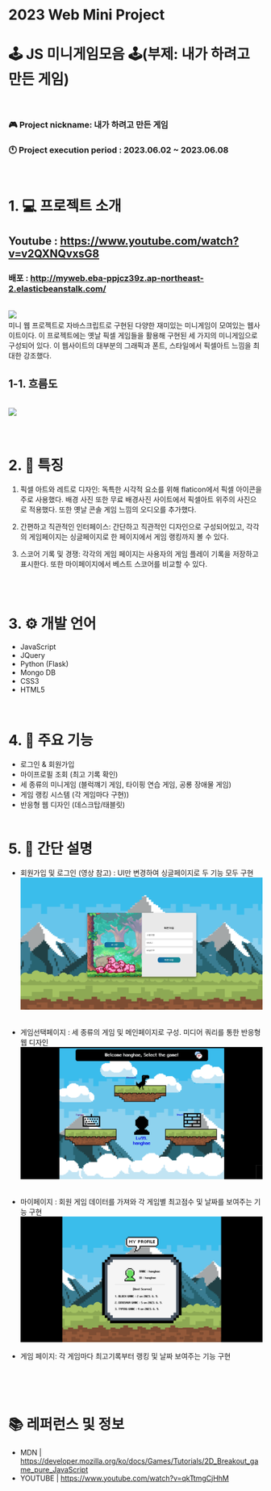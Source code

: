 # 2023 Web Mini Project

# 🕹️ JS 미니게임모음 🕹️(부제: 내가 하려고 만든 게임)

<br />

### 🎮 Project nickname: 내가 하려고 만든 게임

### 🕚 Project execution period : 2023.06.02 ~ 2023.06.08

<br />

# 1. 💻 프로젝트 소개

## Youtube : https://www.youtube.com/watch?v=v2QXNQvxsG8

### 배포 : http://myweb.eba-ppjcz39z.ap-northeast-2.elasticbeanstalk.com/

<br />
<img src="demo.gif"/>
<br />
미니 웹 프로젝트로 자바스크립트로 구현된 다양한 재미있는 미니게임이 모여있는 웹사이트이다. 이 프로젝트에는 옛날 픽셀 게임들을 활용해 구현된 세 가지의 미니게임으로 구성되어 있다. 이 웹사이트의 대부분의 그래픽과 폰트, 스타일에서 픽셀아트 느낌을 최대한 강조했다.

<br />

## 1-1. 흐름도

<br />

<img src="https://img1.daumcdn.net/thumb/R1280x0/?scode=mtistory2&fname=https%3A%2F%2Fblog.kakaocdn.net%2Fdn%2FbQsMbL%2FbtsiOIVIoDb%2FzPCMLav0Iyypz3Kkv0kStK%2Fimg.png">
<br />
<br />
<br />

# 2. 👾 특징

1. 픽셀 아트와 레트로 디자인: 독특한 시각적 요소를 위해 flaticon에서 픽셀 아이콘을 주로 사용했다. 배경 사진 또한 무료 배경사진 사이트에서 픽셀아트 위주의 사진으로 적용했다. 또한 옛날 콘솔 게임 느낌의 오디오를 추가했다.

2. 간편하고 직관적인 인터페이스: 간단하고 직관적인 디자인으로 구성되어있고, 각각의 게임페이지는 싱글페이지로 한 페이지에서 게임 랭킹까지 볼 수 있다.

3. 스코어 기록 및 경쟁: 각각의 게임 페이지는 사용자의 게임 플레이 기록을 저장하고 표시한다. 또한 마이페이지에서 베스트 스코어를 비교할 수 있다.

<br />
<br />

# 3. ⚙️ 개발 언어

- JavaScript
- JQuery
- Python (Flask)
- Mongo DB
- CSS3
- HTML5

<br />

# 4. 📌 주요 기능

- 로그인 & 회원가입
- 마이프로필 조회 (최고 기록 확인)
- 세 종류의 미니게임 (블럭꺠기 게임, 타이핑 연습 게임, 공룡 장애물 게임)
- 게임 랭킹 시스템 (각 게임마다 구현))
- 반응형 웹 디자인 (데스크탑/태블릿)
  <br />
  <br />

# 5. 📸 간단 설명

- 회원가입 및 로그인 (영상 참고) : UI만 변경하여 싱글페이지로 두 기능 모두 구현
  <img src="README_IMG/register.png"/>
  <br />
  <br />

- 게임선택페이지 : 세 종류의 게임 및 메인페이지로 구성. 미디어 쿼리를 통한 반응형 웹 디자인
  <img src="README_IMG/mainpage.png">
  <br />
  <br />

- 마이페이지 : 회원 게임 데이터를 가져와 각 게임별 최고점수 및 날짜를 보여주는 기능 구현
  <img src="README_IMG/mypage2.png">

- 게임 페이지: 각 게임마다 최고기록부터 랭킹 및 날짜 보여주는 기능 구현

<br />
<br />
<br />

# 📚 레퍼런스 및 정보

- MDN | https://developer.mozilla.org/ko/docs/Games/Tutorials/2D_Breakout_game_pure_JavaScript
- YOUTUBE | https://www.youtube.com/watch?v=qkTtmgCjHhM
